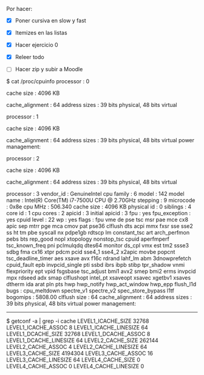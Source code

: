Por hacer:

- [x] Poner cursiva en slow y fast
- [x] Itemizes en las listas
- [x] Hacer ejercicio 0
- [x] Releer todo
- [ ] Hacer zip y subir a Moodle


$ cat /proc/cpuinfo
processor	: 0

cache size	: 4096 KB

cache_alignment	: 64
address sizes	: 39 bits physical, 48 bits virtual

processor	: 1

cache size	: 4096 KB

cache_alignment	: 64
address sizes	: 39 bits physical, 48 bits virtual
power management:

processor	: 2

cache size	: 4096 KB

cache_alignment	: 64
address sizes	: 39 bits physical, 48 bits virtual

processor	: 3
vendor_id	: GenuineIntel
cpu family	: 6
model		: 142
model name	: Intel(R) Core(TM) i7-7500U CPU @ 2.70GHz
stepping	: 9
microcode	: 0x8e
cpu MHz		: 506.340
cache size	: 4096 KB
physical id	: 0
siblings	: 4
core id		: 1
cpu cores	: 2
apicid		: 3
initial apicid	: 3
fpu		: yes
fpu_exception	: yes
cpuid level	: 22
wp		: yes
flags		: fpu vme de pse tsc msr pae mce cx8 apic sep mtrr pge mca cmov pat pse36 clflush dts acpi mmx fxsr sse sse2 ss ht tm pbe syscall nx pdpe1gb rdtscp lm constant_tsc art arch_perfmon pebs bts rep_good nopl xtopology nonstop_tsc cpuid aperfmperf tsc_known_freq pni pclmulqdq dtes64 monitor ds_cpl vmx est tm2 ssse3 sdbg fma cx16 xtpr pdcm pcid sse4_1 sse4_2 x2apic movbe popcnt tsc_deadline_timer aes xsave avx f16c rdrand lahf_lm abm 3dnowprefetch cpuid_fault epb invpcid_single pti ssbd ibrs ibpb stibp tpr_shadow vnmi flexpriority ept vpid fsgsbase tsc_adjust bmi1 avx2 smep bmi2 erms invpcid mpx rdseed adx smap clflushopt intel_pt xsaveopt xsavec xgetbv1 xsaves dtherm ida arat pln pts hwp hwp_notify hwp_act_window hwp_epp flush_l1d
bugs		: cpu_meltdown spectre_v1 spectre_v2 spec_store_bypass l1tf
bogomips	: 5808.00
clflush size	: 64
cache_alignment	: 64
address sizes	: 39 bits physical, 48 bits virtual
power management:


---------------------------
$ getconf -a | grep -i cache
LEVEL1_ICACHE_SIZE                 32768
LEVEL1_ICACHE_ASSOC                8
LEVEL1_ICACHE_LINESIZE             64
LEVEL1_DCACHE_SIZE                 32768
LEVEL1_DCACHE_ASSOC                8
LEVEL1_DCACHE_LINESIZE             64
LEVEL2_CACHE_SIZE                  262144
LEVEL2_CACHE_ASSOC                 4
LEVEL2_CACHE_LINESIZE              64
LEVEL3_CACHE_SIZE                  4194304
LEVEL3_CACHE_ASSOC                 16
LEVEL3_CACHE_LINESIZE              64
LEVEL4_CACHE_SIZE                  0
LEVEL4_CACHE_ASSOC                 0
LEVEL4_CACHE_LINESIZE              0
